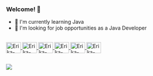 ### Welcome! 👋

- 🌱 I'm currently learning Java
- 🔭 I'm looking for job opportunities as a Java Developer
<!-- - 💬 I'm a native Brazilian Portuguese speaker, proficient in English and also have beginner skills in Spanish and Italian -->


<div align="center">
  <a href="https://github.com/erikamaylim">
  <!-- <img height="180em" src="https://github-readme-stats.vercel.app/api?username=erikamaylim&show_icons=true&theme=radical&include_all_commits=true&count_private=true"/>  -->
 <!-- <img height="170em" src="https://github-readme-stats.vercel.app/api/top-langs/?username=erikamaylim&layout=compact&langs_count=7&theme=radical" width="700"/> -->
  <!-- <img height="170em" src="https://github-readme-streak-stats.herokuapp.com?user=erikamaylim&theme=radical" width="700"> -->
</div> 


  <div style="display: inline_block"><br>
  <img align="center" alt="Erika-Java" height="30" width="40" src="https://cdn.jsdelivr.net/gh/devicons/devicon/icons/java/java-original.svg">
  <img align="center" alt="Erika-Python" height="30" width="40" src="https://cdn.jsdelivr.net/gh/devicons/devicon/icons/python/python-original.svg">
  <img align="center" alt="Erika-CS" height="30" width="40" src="https://cdn.jsdelivr.net/gh/devicons/devicon/icons/csharp/csharp-original.svg">
  <img align="center" alt="Erika-Go" height="30" width="40" src="https://cdn.jsdelivr.net/gh/devicons/devicon/icons/go/go-original.svg" />
  <img align="center" alt="Erika-HTML5" height="30" width="40" src="https://cdn.jsdelivr.net/gh/devicons/devicon/icons/html5/html5-original.svg" />
  <img align="center" alt="Erika-HTML5" height="30" width="40" src="https://cdn.jsdelivr.net/gh/devicons/devicon/icons/css3/css3-original.svg" />
            
  

</div>
  
 ##
  
  <div> 
  <!-- <a href="https://www.youtube.com/channel/UC44Y7HUcjOu200dbBYjSjjQ" target="_blank"><img src="https://img.shields.io/badge/YouTube-FF0000?style=for-the-badge&logo=youtube&logoColor=white" target="_blank"></a> -->
  <!-- <a href="AQUI VAI O LINK DO INSTAGRAM target="_blank"><img src="https://img.shields.io/badge/-Instagram-%23E4405F?style=for-the-badge&logo=instagram&logoColor=white" target="_blank"></a>  -->
  <a href = "mailto:dev.erikamaylim@gmail.com"><img src="https://img.shields.io/badge/-Gmail-%23333?style=for-the-badge&logo=gmail&logoColor=white" target="_blank"></a>
  <!-- <a href="AQUI VAI O LINK DO LINKEDIN" target="_blank"><img src="https://img.shields.io/badge/-LinkedIn-%230077B5?style=for-the-badge&logo=linkedin&logoColor=white" target="_blank"></a>  -->
 
  <!-- ![Snake animation](https://github.com/erikamaylim/erikamaylim/blob/output/github-contribution-grid-snake.svg)  -->
 
</div>


<!--
**erikamaylim/erikamaylim** is a ✨ _special_ ✨ repository because its `README.md` (this file) appears on your GitHub profile.

Here are some ideas to get you started:

- 🔭 I’m currently working on ...
- 🌱 I’m currently learning ...
- 👯 I’m looking to collaborate on ...
- 🤔 I’m looking for help with ...
- 💬 Ask me about ...
- 📫 How to reach me: ...
- 😄 Pronouns: ...
- ⚡ Fun fact: ...
-->
